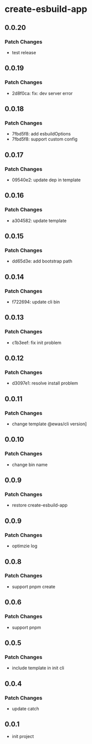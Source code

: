 # create-esbuild-app

## 0.0.20

### Patch Changes

- test release

## 0.0.19

### Patch Changes

- 2d8f0ca: fix: dev server error

## 0.0.18

### Patch Changes

- 7fbd5f8: add esbuildOptions
- 7fbd5f8: support custom config

## 0.0.17

### Patch Changes

- 09540e2: update dep in template

## 0.0.16

### Patch Changes

- a304582: update template

## 0.0.15

### Patch Changes

- dd65d3e: add bootstrap path

## 0.0.14

### Patch Changes

- f722694: update cli bin

## 0.0.13

### Patch Changes

- c1b3eef: fix init problem

## 0.0.12

### Patch Changes

- d3097e1: resolve install problem

## 0.0.11

### Patch Changes

- change template @ewas/cli version]

## 0.0.10

### Patch Changes

- change bin name

## 0.0.9

### Patch Changes

- restore create-esbuild-app

## 0.0.9

### Patch Changes

- optimzie log

## 0.0.8

### Patch Changes

- support pnpm create

## 0.0.6

### Patch Changes

- support pnpm

## 0.0.5

### Patch Changes

- include template in init cli

## 0.0.4

### Patch Changes

- update catch

## 0.0.1

- init project
